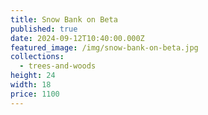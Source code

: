 ```yaml
---
title: Snow Bank on Beta
published: true
date: 2024-09-12T10:40:00.000Z
featured_image: /img/snow-bank-on-beta.jpg
collections:
  - trees-and-woods
height: 24
width: 18
price: 1100
---
```

